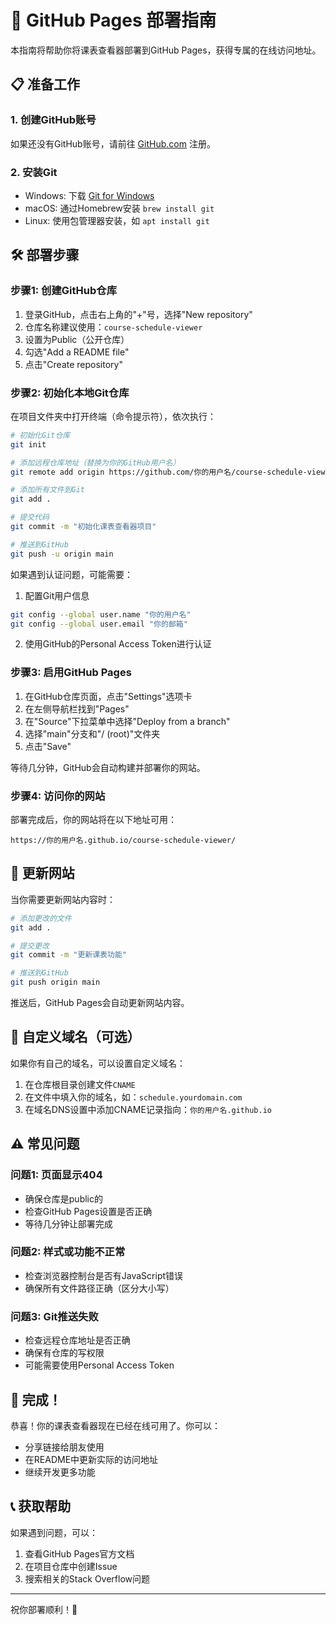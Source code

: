 # 🚀 GitHub Pages 部署指南

本指南将帮助你将课表查看器部署到GitHub Pages，获得专属的在线访问地址。

## 📋 准备工作

### 1. 创建GitHub账号
如果还没有GitHub账号，请前往 [GitHub.com](https://github.com) 注册。

### 2. 安装Git
- Windows: 下载 [Git for Windows](https://gitforwindows.org/)
- macOS: 通过Homebrew安装 `brew install git`
- Linux: 使用包管理器安装，如 `apt install git`

## 🛠️ 部署步骤

### 步骤1: 创建GitHub仓库

1. 登录GitHub，点击右上角的"+"号，选择"New repository"
2. 仓库名称建议使用：`course-schedule-viewer`
3. 设置为Public（公开仓库）
4. 勾选"Add a README file"
5. 点击"Create repository"

### 步骤2: 初始化本地Git仓库

在项目文件夹中打开终端（命令提示符），依次执行：

```bash
# 初始化Git仓库
git init

# 添加远程仓库地址（替换为你的GitHub用户名）
git remote add origin https://github.com/你的用户名/course-schedule-viewer.git

# 添加所有文件到Git
git add .

# 提交代码
git commit -m "初始化课表查看器项目"

# 推送到GitHub
git push -u origin main
```

如果遇到认证问题，可能需要：
1. 配置Git用户信息
```bash
git config --global user.name "你的用户名"
git config --global user.email "你的邮箱"
```

2. 使用GitHub的Personal Access Token进行认证

### 步骤3: 启用GitHub Pages

1. 在GitHub仓库页面，点击"Settings"选项卡
2. 在左侧导航栏找到"Pages"
3. 在"Source"下拉菜单中选择"Deploy from a branch"
4. 选择"main"分支和"/ (root)"文件夹
5. 点击"Save"

等待几分钟，GitHub会自动构建并部署你的网站。

### 步骤4: 访问你的网站

部署完成后，你的网站将在以下地址可用：
```
https://你的用户名.github.io/course-schedule-viewer/
```

## 🔄 更新网站

当你需要更新网站内容时：

```bash
# 添加更改的文件
git add .

# 提交更改
git commit -m "更新课表功能"

# 推送到GitHub
git push origin main
```

推送后，GitHub Pages会自动更新网站内容。

## 📝 自定义域名（可选）

如果你有自己的域名，可以设置自定义域名：

1. 在仓库根目录创建文件`CNAME`
2. 在文件中填入你的域名，如：`schedule.yourdomain.com`
3. 在域名DNS设置中添加CNAME记录指向：`你的用户名.github.io`

## ⚠️ 常见问题

### 问题1: 页面显示404
- 确保仓库是public的
- 检查GitHub Pages设置是否正确
- 等待几分钟让部署完成

### 问题2: 样式或功能不正常
- 检查浏览器控制台是否有JavaScript错误
- 确保所有文件路径正确（区分大小写）

### 问题3: Git推送失败
- 检查远程仓库地址是否正确
- 确保有仓库的写权限
- 可能需要使用Personal Access Token

## 🎉 完成！

恭喜！你的课表查看器现在已经在线可用了。你可以：
- 分享链接给朋友使用
- 在README中更新实际的访问地址
- 继续开发更多功能

## 📞 获取帮助

如果遇到问题，可以：
1. 查看GitHub Pages官方文档
2. 在项目仓库中创建Issue
3. 搜索相关的Stack Overflow问题

---

祝你部署顺利！🎊
